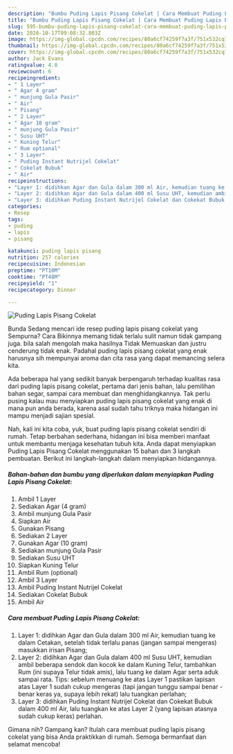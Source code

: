 ```yaml
---
description: "Bumbu Puding Lapis Pisang Cokelat | Cara Membuat Puding Lapis Pisang Cokelat Yang Enak Banget"
title: "Bumbu Puding Lapis Pisang Cokelat | Cara Membuat Puding Lapis Pisang Cokelat Yang Enak Banget"
slug: 595-bumbu-puding-lapis-pisang-cokelat-cara-membuat-puding-lapis-pisang-cokelat-yang-enak-banget
date: 2020-10-17T09:08:32.803Z
image: https://img-global.cpcdn.com/recipes/80a6cf74259f7a3f/751x532cq70/puding-lapis-pisang-cokelat-foto-resep-utama.jpg
thumbnail: https://img-global.cpcdn.com/recipes/80a6cf74259f7a3f/751x532cq70/puding-lapis-pisang-cokelat-foto-resep-utama.jpg
cover: https://img-global.cpcdn.com/recipes/80a6cf74259f7a3f/751x532cq70/puding-lapis-pisang-cokelat-foto-resep-utama.jpg
author: Jack Evans
ratingvalue: 4.8
reviewcount: 6
recipeingredient:
- " 1 Layer"
- " Agar 4 gram"
- " munjung Gula Pasir"
- " Air"
- " Pisang"
- " 2 Layer"
- " Agar 10 gram"
- " munjung Gula Pasir"
- " Susu UHT"
- " Kuning Telur"
- " Rum optional"
- " 3 Layer"
- " Puding Instant Nutrijel Cokelat"
- " Cokelat Bubuk"
- " Air"
recipeinstructions:
- "Layer 1: didihkan Agar dan Gula dalam 300 ml Air, kemudian tuang ke dalam Cetakan, setelah tidak terlalu panas (jangan sampai mengeras) masukkan irisan Pisang;"
- "Layer 2: didihkan Agar dan Gula dalam 400 ml Susu UHT, kemudian ambil beberapa sendok dan kocok ke dalam Kuning Telur, tambahkan Rum (ini supaya Telur tidak amis), lalu tuang ke dalam Agar serta aduk sampai rata. Tips: sebelum menuang ke atas Layer 1 pastikan lapisan atas Layer 1 sudah cukup mengeras (tapi jangan tunggu sampai benar - benar keras ya, supaya lebih rekat) lalu tuangkan perlahan;"
- "Layer 3: didihkan Puding Instant Nutrijel Cokelat dan Cokekat Bubuk dalam 400 ml Air, lalu tuangkan ke atas Layer 2 (yang lapisan atasnya sudah cukup keras) perlahan."
categories:
- Resep
tags:
- puding
- lapis
- pisang

katakunci: puding lapis pisang 
nutrition: 257 calories
recipecuisine: Indonesian
preptime: "PT10M"
cooktime: "PT48M"
recipeyield: "1"
recipecategory: Dinner

---
```



![Puding Lapis Pisang Cokelat](https://img-global.cpcdn.com/recipes/80a6cf74259f7a3f/751x532cq70/puding-lapis-pisang-cokelat-foto-resep-utama.jpg)

Bunda Sedang mencari ide resep puding lapis pisang cokelat yang Sempurna? Cara Bikinnya memang tidak terlalu sulit namun tidak gampang juga. bila salah mengolah maka hasilnya Tidak Memuaskan dan justru cenderung tidak enak. Padahal puding lapis pisang cokelat yang enak harusnya sih mempunyai aroma dan cita rasa yang dapat memancing selera kita.

Ada beberapa hal yang sedikit banyak berpengaruh terhadap kualitas rasa dari puding lapis pisang cokelat, pertama dari jenis bahan, lalu pemilihan bahan segar, sampai cara membuat dan menghidangkannya. Tak perlu pusing kalau mau menyiapkan puding lapis pisang cokelat yang enak di mana pun anda berada, karena asal sudah tahu triknya maka hidangan ini mampu menjadi sajian spesial.




Nah, kali ini kita coba, yuk, buat puding lapis pisang cokelat sendiri di rumah. Tetap berbahan sederhana, hidangan ini bisa memberi manfaat untuk membantu menjaga kesehatan tubuh kita. Anda dapat menyiapkan Puding Lapis Pisang Cokelat menggunakan 15 bahan dan 3 langkah pembuatan. Berikut ini langkah-langkah dalam menyiapkan hidangannya.

<!--inarticleads1-->

##### Bahan-bahan dan bumbu yang diperlukan dalam menyiapkan Puding Lapis Pisang Cokelat:

1. Ambil  1 Layer
1. Sediakan  Agar (4 gram)
1. Ambil  munjung Gula Pasir
1. Siapkan  Air
1. Gunakan  Pisang
1. Sediakan  2 Layer
1. Gunakan  Agar (10 gram)
1. Sediakan  munjung Gula Pasir
1. Sediakan  Susu UHT
1. Siapkan  Kuning Telur
1. Ambil  Rum (optional)
1. Ambil  3 Layer
1. Ambil  Puding Instant Nutrijel Cokelat
1. Sediakan  Cokelat Bubuk
1. Ambil  Air




<!--inarticleads2-->

##### Cara membuat Puding Lapis Pisang Cokelat:

1. Layer 1: didihkan Agar dan Gula dalam 300 ml Air, kemudian tuang ke dalam Cetakan, setelah tidak terlalu panas (jangan sampai mengeras) masukkan irisan Pisang;
1. Layer 2: didihkan Agar dan Gula dalam 400 ml Susu UHT, kemudian ambil beberapa sendok dan kocok ke dalam Kuning Telur, tambahkan Rum (ini supaya Telur tidak amis), lalu tuang ke dalam Agar serta aduk sampai rata. Tips: sebelum menuang ke atas Layer 1 pastikan lapisan atas Layer 1 sudah cukup mengeras (tapi jangan tunggu sampai benar - benar keras ya, supaya lebih rekat) lalu tuangkan perlahan;
1. Layer 3: didihkan Puding Instant Nutrijel Cokelat dan Cokekat Bubuk dalam 400 ml Air, lalu tuangkan ke atas Layer 2 (yang lapisan atasnya sudah cukup keras) perlahan.




Gimana nih? Gampang kan? Itulah cara membuat puding lapis pisang cokelat yang bisa Anda praktikkan di rumah. Semoga bermanfaat dan selamat mencoba!
